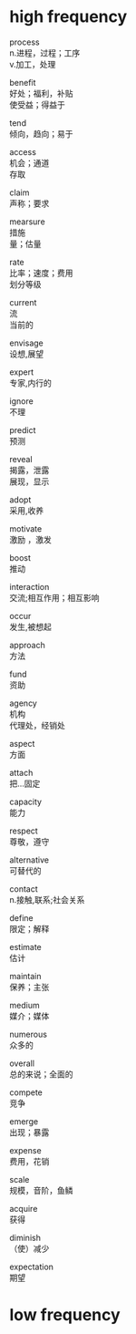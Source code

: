 # high frequency
process  
n.进程，过程；工序  
v.加工，处理  
  
benefit  
好处；福利，补贴  
使受益；得益于  
  
tend  
倾向，趋向；易于  
  
access  
机会；通道  
存取  
  
claim  
声称；要求  
  
mearsure  
措施  
量；估量  
  
rate  
比率；速度；费用  
划分等级  
  
current  
流  
当前的  
  
envisage  
设想,展望  
  
expert  
专家,内行的  
  
ignore  
不理  
  
predict  
预测  
  
reveal  
揭露，泄露  
展现，显示  
  
adopt  
采用,收养  
  
motivate  
激励 ，激发  
  
boost  
推动  
  
interaction  
交流;相互作用；相互影响  
  
occur  
发生,被想起  
  
approach  
方法  
  
fund  
资助  
  
agency  
机构  
代理处，经销处  
  
aspect  
方面  
  
attach  
把...固定  
  
capacity  
能力  
  
respect  
尊敬，遵守  
  
alternative  
可替代的  
  
contact  
n.接触,联系;社会关系  
  
define  
限定；解释  
  
estimate  
估计  
  
maintain  
保养；主张  
  
medium  
媒介；媒体  
  
numerous  
众多的  
  
overall  
总的来说；全面的  
  
compete  
竞争  
  
emerge  
出现；暴露  
  
expense  
费用，花销  
  
scale  
规模，音阶，鱼鳞  
  
acquire  
获得  
  
diminish  
（使）减少  
  
expectation  
期望  
  



# low frequency

